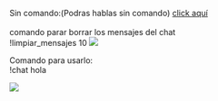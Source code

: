 Sin comando:(Podras hablas sin comando) <a href="https://github.com/jose89fcb/CHATGPT-python-discord/blob/main/ChatGPT%20sin%20comando%20python.py">click aquí</a>
  <br>
<br>
comando parar borrar los mensajes del chat
<br>
!limpiar_mensajes 10
<img src="https://i.imgur.com/pkwtDrc.png">


Comando para usarlo:
<br>
!chat hola

<img src="https://i.imgur.com/y1pztWk.png">

